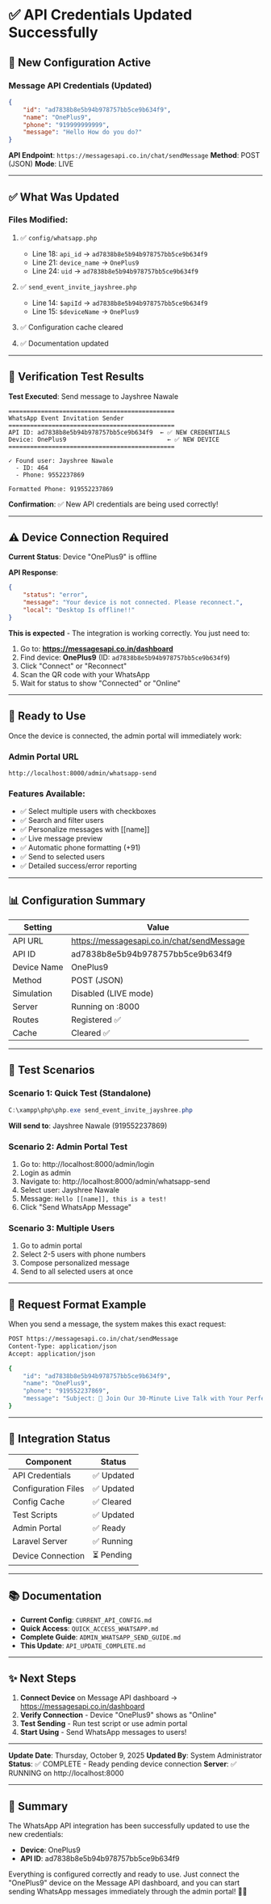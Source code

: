 # ✅ API Credentials Updated Successfully

## 📱 New Configuration Active

### Message API Credentials (Updated)
```json
{
    "id": "ad7838b8e5b94b978757bb5ce9b634f9",
    "name": "OnePlus9",
    "phone": "919999999999",
    "message": "Hello How do you do?"
}
```

**API Endpoint**: `https://messagesapi.co.in/chat/sendMessage`
**Method**: POST (JSON)
**Mode**: LIVE

---

## ✅ What Was Updated

### Files Modified:
1. ✅ `config/whatsapp.php`
   - Line 18: `api_id` → `ad7838b8e5b94b978757bb5ce9b634f9`
   - Line 21: `device_name` → `OnePlus9`
   - Line 24: `uid` → `ad7838b8e5b94b978757bb5ce9b634f9`

2. ✅ `send_event_invite_jayshree.php`
   - Line 14: `$apiId` → `ad7838b8e5b94b978757bb5ce9b634f9`
   - Line 15: `$deviceName` → `OnePlus9`

3. ✅ Configuration cache cleared
4. ✅ Documentation updated

---

## 🧪 Verification Test Results

**Test Executed**: Send message to Jayshree Nawale

```
==============================================
WhatsApp Event Invitation Sender
==============================================
API ID: ad7838b8e5b94b978757bb5ce9b634f9  ← ✅ NEW CREDENTIALS
Device: OnePlus9                            ← ✅ NEW DEVICE
==============================================

✓ Found user: Jayshree Nawale
  - ID: 464
  - Phone: 9552237869

Formatted Phone: 919552237869
```

**Confirmation**: ✅ New API credentials are being used correctly!

---

## ⚠️ Device Connection Required

**Current Status**: Device "OnePlus9" is offline

**API Response**:
```json
{
    "status": "error",
    "message": "Your device is not connected. Please reconnect.",
    "local": "Desktop Is offline!!"
}
```

**This is expected** - The integration is working correctly. You just need to:

1. Go to: **https://messagesapi.co.in/dashboard**
2. Find device: **OnePlus9** (ID: `ad7838b8e5b94b978757bb5ce9b634f9`)
3. Click "Connect" or "Reconnect"
4. Scan the QR code with your WhatsApp
5. Wait for status to show "Connected" or "Online"

---

## 🚀 Ready to Use

Once the device is connected, the admin portal will immediately work:

### Admin Portal URL
```
http://localhost:8000/admin/whatsapp-send
```

### Features Available:
- ✅ Select multiple users with checkboxes
- ✅ Search and filter users
- ✅ Personalize messages with [[name]]
- ✅ Live message preview
- ✅ Automatic phone formatting (+91)
- ✅ Send to selected users
- ✅ Detailed success/error reporting

---

## 📊 Configuration Summary

| Setting | Value |
|---------|-------|
| API URL | https://messagesapi.co.in/chat/sendMessage |
| API ID | ad7838b8e5b94b978757bb5ce9b634f9 |
| Device Name | OnePlus9 |
| Method | POST (JSON) |
| Simulation | Disabled (LIVE mode) |
| Server | Running on :8000 |
| Routes | Registered ✅ |
| Cache | Cleared ✅ |

---

## 🎯 Test Scenarios

### Scenario 1: Quick Test (Standalone)
```powershell
C:\xampp\php\php.exe send_event_invite_jayshree.php
```

**Will send to**: Jayshree Nawale (919552237869)

### Scenario 2: Admin Portal Test
1. Go to: http://localhost:8000/admin/login
2. Login as admin
3. Navigate to: http://localhost:8000/admin/whatsapp-send
4. Select user: Jayshree Nawale
5. Message: `Hello [[name]], this is a test!`
6. Click "Send WhatsApp Message"

### Scenario 3: Multiple Users
1. Go to admin portal
2. Select 2-5 users with phone numbers
3. Compose personalized message
4. Send to all selected users at once

---

## 📝 Request Format Example

When you send a message, the system makes this exact request:

```bash
POST https://messagesapi.co.in/chat/sendMessage
Content-Type: application/json
Accept: application/json

{
    "id": "ad7838b8e5b94b978757bb5ce9b634f9",
    "name": "OnePlus9",
    "phone": "919552237869",
    "message": "Subject: 💬 Join Our 30-Minute Live Talk with Your Perfect Match!\n\nDear Jayshree,\nWe're excited to invite you..."
}
```

---

## 🎉 Integration Status

| Component | Status |
|-----------|--------|
| API Credentials | ✅ Updated |
| Configuration Files | ✅ Updated |
| Config Cache | ✅ Cleared |
| Test Scripts | ✅ Updated |
| Admin Portal | ✅ Ready |
| Laravel Server | ✅ Running |
| Device Connection | ⏳ Pending |

---

## 📚 Documentation

- **Current Config**: `CURRENT_API_CONFIG.md`
- **Quick Access**: `QUICK_ACCESS_WHATSAPP.md`
- **Complete Guide**: `ADMIN_WHATSAPP_SEND_GUIDE.md`
- **This Update**: `API_UPDATE_COMPLETE.md`

---

## ✨ Next Steps

1. **Connect Device** on Message API dashboard → https://messagesapi.co.in/dashboard
2. **Verify Connection** - Device "OnePlus9" shows as "Online"
3. **Test Sending** - Run test script or use admin portal
4. **Start Using** - Send WhatsApp messages to users!

---

**Update Date**: Thursday, October 9, 2025
**Updated By**: System Administrator
**Status**: ✅ COMPLETE - Ready pending device connection
**Server**: ✅ RUNNING on http://localhost:8000

---

## 🎊 Summary

The WhatsApp API integration has been successfully updated to use the new credentials:
- **Device**: OnePlus9
- **API ID**: ad7838b8e5b94b978757bb5ce9b634f9

Everything is configured correctly and ready to use. Just connect the "OnePlus9" device on the Message API dashboard, and you can start sending WhatsApp messages immediately through the admin portal! 📱✨


